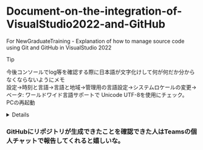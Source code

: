 # Document-on-the-integration-of-VisualStudio2022-and-GitHub
For NewGraduateTraining - Explanation of how to manage source code using Git and GitHub in VisualStudio 2022
> [!TIP]
> 今後コンソールでlog等を確認する際に日本語が文字化けして何が何だか分からなくならないようにメモ  
> 設定->時刻と言語->言語と地域->管理用の言語設定->システムロケールの変更->ベータ: ワールドワイド言語サポートで Unicode UTF-8を使用にチェック。  
> PCの再起動

<details>

#### <summary>よく使用するGitコマンド一覧(研修用)</summary>

``` 
git help
``` 
　コマンド一覧を表示
 
```
git コマンド名 --help
``` 
　そのコマンドの使用方法、オプションを詳しくみられる(WEBに遷移する)
 
``` 
git status
``` 
　今編集追加しているファイルを表示

 ``` 
git add ファイル名
``` 
　指定したファイルをステージング
 
 ```
git add -A
``` 
　新規追加、更新、削除のファイルをステージング

 ``` 
git add -u
``` 
　更新、削除のファイルのステージング

``` 
git commit -m "コミットメッセージ入力"
``` 
　コミットする際のコマンド

``` 
git log
``` 
　commit履歴の表示(履歴を見終わったらqで戻れる。

```
git push origin
``` 
　リモートリポジトリにプッシュ 

 </details>

### GitHubにリポジトリが生成できたことを確認できた人はTeamsの個人チャットで報告してくれると嬉しいな。
